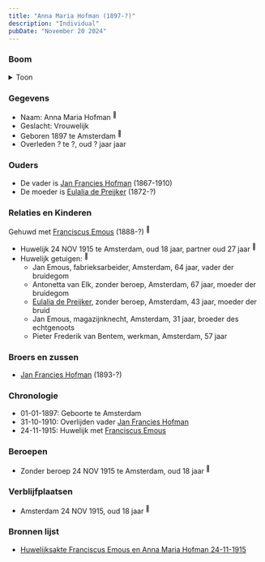 ```yaml
---
title: "Anna Maria Hofman (1897-?)"
description: "Individual"
pubDate: "November 20 2024"
---
```


### Boom
<details><summary>Toon</summary>

![test](https://www.plantuml.com/plantuml/svg/bPDDQzj048Rl-ok6vD1JGB8SIJR6IHoajg5j0arxDIDfOc-r7s9tXJ71_xrhIubC2AbxMsRdutdVdRss3erhfM2svgf1Wn8ABEkLqQsgRhNG1fn1PVqLASVMl28ekIa5TMUIZTk295cGiLt8EZAatROXTjIr56WjF3C0M6XJaNbSyx9MPEri9f6h-HmYjcFi4pmSHbdMLPpTeOBS8vISB7pHJnBL6Q25hq4m6iS0vrcKN-OBt_hvYPEeTZ2R5bXibuLsJj1q3gC0ycm1OHedyDaWjfkZL5ktGYnHLSlIQ6iBxP5yJHJ2_UqZX9CmW1kvbrIXz7mzLDOA51p1otqmnF_KP5wXah67oXTPb4KVG8LZkFlrpKCb8_ZfTDFuBD_dtsHNS3LmpAORgYgkLdkPSOUSJaO7bZm8WaaCvuAlrcvBGkYDvzcnthYBYpw3zT13eA_qWSDLp5x6tIY5y1sDL_xc9P8ONj_n1F7f93cozKJDBnJTDjYojP19tTe18Zbb7S8qJVz_-7k6Z-77_U_zZbmEXYVl6vuCXYUiPnq2x9fKvN_XNm00)
</details>

### Gegevens
- Naam: Anna Maria Hofman <sup><a href="../s00459/" style="text-decoration:none" title="Huwelijksakte Franciscus Emous en Anna Maria Hofman 24-11-1915 ">:link:</a></sup>
- Geslacht: Vrouwelijk
- Geboren 1897 te Amsterdam <sup><a href="../s00459/" style="text-decoration:none" title="Huwelijksakte Franciscus Emous en Anna Maria Hofman 24-11-1915 ">:link:</a></sup>
- Overleden ? te ?, oud ? jaar jaar 

### Ouders
- De vader is [Jan Francies Hofman](../i00246/) (1867-1910)
- De moeder is [Eulalia de Preijker](../i00274/) (1872-?)

### Relaties en Kinderen

Gehuwd met [Franciscus Emous](../i00277/) (1888-?) <sup><a href="../s00459/" style="text-decoration:none" title="Huwelijksakte Franciscus Emous en Anna Maria Hofman 24-11-1915 ">:link:</a></sup>
- Huwelijk 24 NOV 1915 te Amsterdam, oud 18 jaar, partner oud 27 jaar <sup><a href="../s00459/" style="text-decoration:none" title="Huwelijksakte Franciscus Emous en Anna Maria Hofman 24-11-1915 ">:link:</a></sup>
- Huwelijk getuigen:  <sup><a href="../s00459/" style="text-decoration:none" title="Huwelijksakte Franciscus Emous en Anna Maria Hofman 24-11-1915 ">:link:</a></sup>
  - Jan Emous, fabrieksarbeider, Amsterdam, 64 jaar, vader der bruidegom
  - Antonetta van Elk, zonder beroep, Amsterdam, 67 jaar, moeder der bruidegom
  - [Eulalia de Preijker](../i00274/), zonder beroep, Amsterdam, 43 jaar, moeder der bruid
  - Jan Emous, magazijnknecht, Amsterdam, 31 jaar, broeder des echtgenoots
  - Pieter Frederik van Bentem, werkman, Amsterdam, 57 jaar

### Broers en zussen
- [Jan Francies Hofman](../i00275/) (1893-?)

### Chronologie
- 01-01-1897: Geboorte te Amsterdam
- 31-10-1910: Overlijden vader [Jan Francies Hofman](../i00246/)
- 24-11-1915: Huwelijk met [Franciscus Emous](../i00277/)

### Beroepen
- Zonder beroep 24 NOV 1915 te Amsterdam, oud 18 jaar <sup><a href="../s00459/" style="text-decoration:none" title="Huwelijksakte Franciscus Emous en Anna Maria Hofman 24-11-1915 ">:link:</a></sup>

### Verblijfplaatsen
- Amsterdam  24 NOV 1915, oud 18 jaar  <sup><a href="../s00459/" style="text-decoration:none" title="Huwelijksakte Franciscus Emous en Anna Maria Hofman 24-11-1915 ">:link:</a></sup>

### Bronnen lijst
- [Huwelijksakte Franciscus Emous en Anna Maria Hofman 24-11-1915 ](../s00459/)
